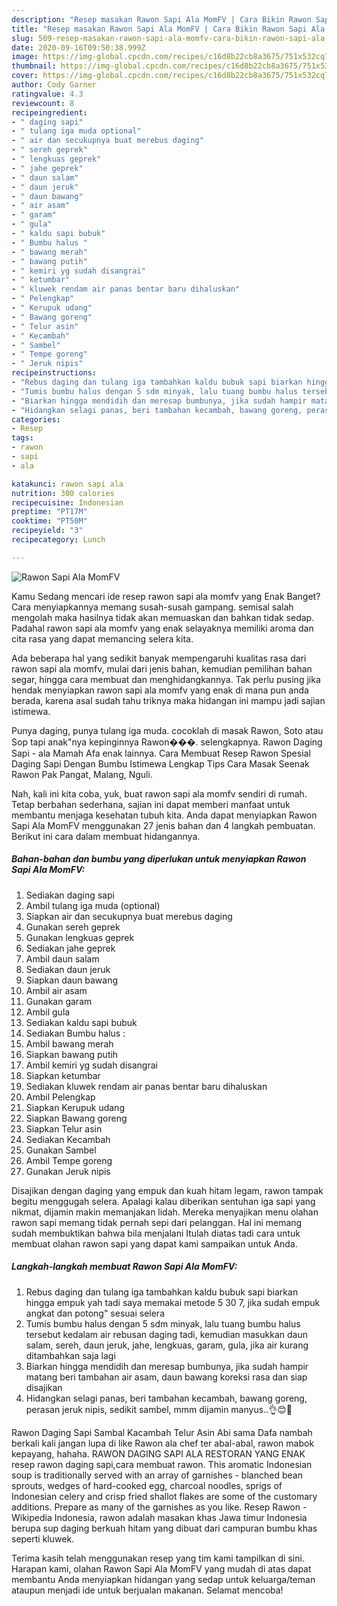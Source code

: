 ```yaml
---
description: "Resep masakan Rawon Sapi Ala MomFV | Cara Bikin Rawon Sapi Ala MomFV Yang Sempurna"
title: "Resep masakan Rawon Sapi Ala MomFV | Cara Bikin Rawon Sapi Ala MomFV Yang Sempurna"
slug: 509-resep-masakan-rawon-sapi-ala-momfv-cara-bikin-rawon-sapi-ala-momfv-yang-sempurna
date: 2020-09-16T09:50:38.999Z
image: https://img-global.cpcdn.com/recipes/c16d8b22cb8a3675/751x532cq70/rawon-sapi-ala-momfv-foto-resep-utama.jpg
thumbnail: https://img-global.cpcdn.com/recipes/c16d8b22cb8a3675/751x532cq70/rawon-sapi-ala-momfv-foto-resep-utama.jpg
cover: https://img-global.cpcdn.com/recipes/c16d8b22cb8a3675/751x532cq70/rawon-sapi-ala-momfv-foto-resep-utama.jpg
author: Cody Garner
ratingvalue: 4.3
reviewcount: 8
recipeingredient:
- " daging sapi"
- " tulang iga muda optional"
- " air dan secukupnya buat merebus daging"
- " sereh geprek"
- " lengkuas geprek"
- " jahe geprek"
- " daun salam"
- " daun jeruk"
- " daun bawang"
- " air asam"
- " garam"
- " gula"
- " kaldu sapi bubuk"
- " Bumbu halus "
- " bawang merah"
- " bawang putih"
- " kemiri yg sudah disangrai"
- " ketumbar"
- " kluwek rendam air panas bentar baru dihaluskan"
- " Pelengkap"
- " Kerupuk udang"
- " Bawang goreng"
- " Telur asin"
- " Kecambah"
- " Sambel"
- " Tempe goreng"
- " Jeruk nipis"
recipeinstructions:
- "Rebus daging dan tulang iga tambahkan kaldu bubuk sapi biarkan hingga empuk yah tadi saya memakai metode 5 30 7, jika sudah empuk angkat dan potong&#34; sesuai selera"
- "Tumis bumbu halus dengan 5 sdm minyak, lalu tuang bumbu halus tersebut kedalam air rebusan daging tadi, kemudian masukkan daun salam, sereh, daun jeruk, jahe, lengkuas, garam, gula, jika air kurang ditambahkan saja lagi"
- "Biarkan hingga mendidih dan meresap bumbunya, jika sudah hampir matang beri tambahan air asam, daun bawang koreksi rasa dan siap disajikan"
- "Hidangkan selagi panas, beri tambahan kecambah, bawang goreng, perasan jeruk nipis, sedikit sambel, mmm dijamin manyus..👌😊🤭"
categories:
- Resep
tags:
- rawon
- sapi
- ala

katakunci: rawon sapi ala 
nutrition: 300 calories
recipecuisine: Indonesian
preptime: "PT17M"
cooktime: "PT50M"
recipeyield: "3"
recipecategory: Lunch

---
```



![Rawon Sapi Ala MomFV](https://img-global.cpcdn.com/recipes/c16d8b22cb8a3675/751x532cq70/rawon-sapi-ala-momfv-foto-resep-utama.jpg)

Kamu Sedang mencari ide resep rawon sapi ala momfv yang Enak Banget? Cara menyiapkannya memang susah-susah gampang. semisal salah mengolah maka hasilnya tidak akan memuaskan dan bahkan tidak sedap. Padahal rawon sapi ala momfv yang enak selayaknya memiliki aroma dan cita rasa yang dapat memancing selera kita.

Ada beberapa hal yang sedikit banyak mempengaruhi kualitas rasa dari rawon sapi ala momfv, mulai dari jenis bahan, kemudian pemilihan bahan segar, hingga cara membuat dan menghidangkannya. Tak perlu pusing jika hendak menyiapkan rawon sapi ala momfv yang enak di mana pun anda berada, karena asal sudah tahu triknya maka hidangan ini mampu jadi sajian istimewa.

Punya daging, punya tulang iga muda. cocoklah di masak Rawon, Soto atau Sop tapi anak&#34;nya kepinginnya Rawon���. selengkapnya. Rawon Daging Sapi - ala Mamah Afa enak lainnya. Cara Membuat Resep Rawon Spesial Daging Sapi Dengan Bumbu Istimewa Lengkap Tips Cara Masak Seenak Rawon Pak Pangat, Malang, Nguli.


Nah, kali ini kita coba, yuk, buat rawon sapi ala momfv sendiri di rumah. Tetap berbahan sederhana, sajian ini dapat memberi manfaat untuk membantu menjaga kesehatan tubuh kita. Anda dapat menyiapkan Rawon Sapi Ala MomFV menggunakan 27 jenis bahan dan 4 langkah pembuatan. Berikut ini cara dalam membuat hidangannya.

<!--inarticleads1-->

##### Bahan-bahan dan bumbu yang diperlukan untuk menyiapkan Rawon Sapi Ala MomFV:

1. Sediakan  daging sapi
1. Ambil  tulang iga muda (optional)
1. Siapkan  air dan secukupnya buat merebus daging
1. Gunakan  sereh geprek
1. Gunakan  lengkuas geprek
1. Sediakan  jahe geprek
1. Ambil  daun salam
1. Sediakan  daun jeruk
1. Siapkan  daun bawang
1. Ambil  air asam
1. Gunakan  garam
1. Ambil  gula
1. Sediakan  kaldu sapi bubuk
1. Sediakan  Bumbu halus :
1. Ambil  bawang merah
1. Siapkan  bawang putih
1. Ambil  kemiri yg sudah disangrai
1. Siapkan  ketumbar
1. Sediakan  kluwek rendam air panas bentar baru dihaluskan
1. Ambil  Pelengkap
1. Siapkan  Kerupuk udang
1. Siapkan  Bawang goreng
1. Siapkan  Telur asin
1. Sediakan  Kecambah
1. Gunakan  Sambel
1. Ambil  Tempe goreng
1. Gunakan  Jeruk nipis


Disajikan dengan daging yang empuk dan kuah hitam legam, rawon tampak begitu menggugah selera. Apalagi kalau diberikan sentuhan iga sapi yang nikmat, dijamin makin memanjakan lidah. Mereka menyajikan menu olahan rawon sapi memang tidak pernah sepi dari pelanggan. Hal ini memang sudah membuktikan bahwa bila menjalani Itulah diatas tadi cara untuk membuat olahan rawon sapi yang dapat kami sampaikan untuk Anda. 

<!--inarticleads2-->

##### Langkah-langkah membuat Rawon Sapi Ala MomFV:

1. Rebus daging dan tulang iga tambahkan kaldu bubuk sapi biarkan hingga empuk yah tadi saya memakai metode 5 30 7, jika sudah empuk angkat dan potong&#34; sesuai selera
1. Tumis bumbu halus dengan 5 sdm minyak, lalu tuang bumbu halus tersebut kedalam air rebusan daging tadi, kemudian masukkan daun salam, sereh, daun jeruk, jahe, lengkuas, garam, gula, jika air kurang ditambahkan saja lagi
1. Biarkan hingga mendidih dan meresap bumbunya, jika sudah hampir matang beri tambahan air asam, daun bawang koreksi rasa dan siap disajikan
1. Hidangkan selagi panas, beri tambahan kecambah, bawang goreng, perasan jeruk nipis, sedikit sambel, mmm dijamin manyus..👌😊🤭


Rawon Daging Sapi Sambal Kacambah Telur Asin Abi sama Dafa nambah berkali kali jangan lupa di like Rawon ala chef ter abal-abal, rawon mabok kepayang, hahaha. RAWON DAGING SAPI ALA RESTORAN YANG ENAK resep rawon daging sapi,cara membuat rawon. This aromatic Indonesian soup is traditionally served with an array of garnishes - blanched bean sprouts, wedges of hard-cooked egg, charcoal noodles, sprigs of Indonesian celery and crisp fried shallot flakes are some of the customary additions. Prepare as many of the garnishes as you like. Resep Rawon - Wikipedia Indonesia, rawon adalah masakan khas Jawa timur Indonesia berupa sup daging berkuah hitam yang dibuat dari campuran bumbu khas seperti kluwek. 

Terima kasih telah menggunakan resep yang tim kami tampilkan di sini. Harapan kami, olahan Rawon Sapi Ala MomFV yang mudah di atas dapat membantu Anda menyiapkan hidangan yang sedap untuk keluarga/teman ataupun menjadi ide untuk berjualan makanan. Selamat mencoba!
